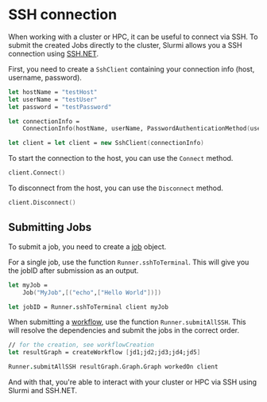 # SSH connection

When working with a cluster or HPC, it can be useful to connect via SSH. 
To submit the created Jobs directly to the cluster, Slurmi allows you a SSH connection using [SSH.NET](https://github.com/sshnet/SSH.NET). 

First, you need to create a `SshClient` containing your connection info (host, username, password).

```fsharp 
let hostName = "testHost" 
let userName = "testUser"
let password = "testPassword"

let connectionInfo =
    ConnectionInfo(hostName, userName, PasswordAuthenticationMethod(userName,password))

let client = let client = new SshClient(connectionInfo)
```

To start the connection to the host, you can use the `Connect` method.

```fsharp
client.Connect()
```

To disconnect from the host, you can use the `Disconnect` method.

```fsharp
client.Disconnect()
```

## Submitting Jobs

To submit a job, you need to create a [job](../articles/jobCreation.html) object.

For a single job, use the function `Runner.sshToTerminal`. This will give you the jobID after submission as an output. 

```fsharp
let myJob =
    Job("MyJob",[("echo",["Hello World"])])

let jobID = Runner.sshToTerminal client myJob
```

When submitting a [workflow](../articles/workflowCreation.html), use the function `Runner.submitAllSSH`. 
This will resolve the dependencies and submit the jobs in the correct order.

```fsharp
// for the creation, see workflowCreation
let resultGraph = createWorkflow [jd1;jd2;jd3;jd4;jd5]

Runner.submitAllSSH resultGraph.Graph.Graph workedOn client
```

And with that, you're able to interact with your cluster or HPC via SSH using Slurmi and SSH.NET. 


